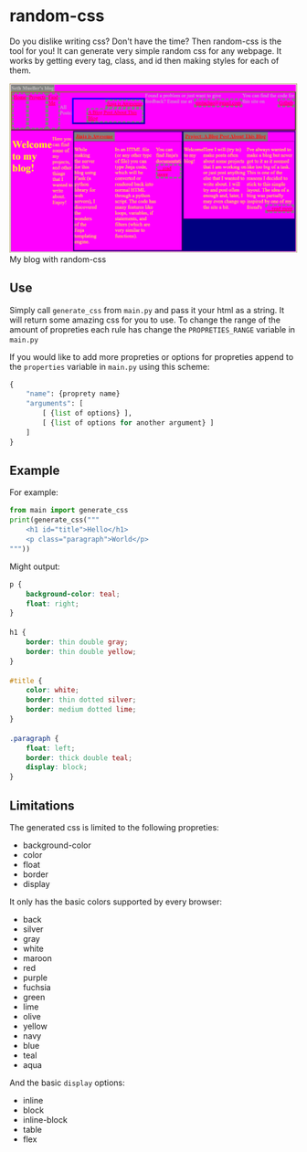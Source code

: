 # random-css

Do you dislike writing css? Don't have the time? Then random-css is the tool for you! It can generate very simple random css for any webpage. 
It works by getting every tag, class, and id then making styles for each of them.

![My blog with random-css](example.png)
My blog with random-css

## Use

Simply call `generate_css` from `main.py` and pass it your html as a string. It will return some amazing css for you to use.
To change the range of the amount of propreties each rule has change the `PROPRETIES_RANGE` variable in `main.py`

If you would like to add more propreties or options for propreties append to the `properties` variable in `main.py` using this scheme:
```py
{
    "name": {proprety name}
    "arguments": [
        [ {list of options} ],
        [ {list of options for another argument} ]
    ]
}
```

## Example

For example:

```py
from main import generate_css
print(generate_css("""
    <h1 id="title">Hello</h1>
    <p class="paragraph">World</p>
"""))
```

Might output:

```css
p {
    background-color: teal;
    float: right;
}

h1 {
    border: thin double gray;
    border: thin double yellow;
}

#title {
    color: white;
    border: thin dotted silver;
    border: medium dotted lime;
}

.paragraph {
    float: left;
    border: thick double teal;
    display: block;
}
```

## Limitations

The generated css is limited to the following propreties:

- background-color
- color
- float
- border
- display

It only has the basic colors supported by every browser:

- back
- silver
- gray
- white
- maroon
- red
- purple
- fuchsia
- green
- lime
- olive
- yellow
- navy
- blue
- teal
- aqua

And the basic `display` options:

- inline
- block
- inline-block
- table
- flex

